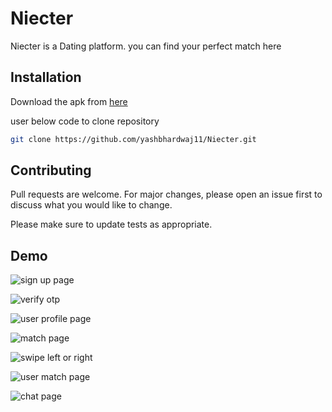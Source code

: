 # Niecter

Niecter is a Dating platform. you can find your perfect match here

## Installation

Download the apk from [here](https://drive.google.com/file/d/1tN2vHfpVbEY71DZsXatFCV4n2KN2GsnA/view?usp=share_link)

user below code to clone repository
```bash
git clone https://github.com/yashbhardwaj11/Niecter.git
```

## Contributing

Pull requests are welcome. For major changes, please open an issue first
to discuss what you would like to change.

Please make sure to update tests as appropriate.

## Demo

![sign up page](https://github.com/yashbhardwaj11/Niecter/blob/main/images/1673691704531.PNG?raw=true)

![verify otp](https://github.com/yashbhardwaj11/Niecter/blob/main/images/1673691704522.PNG?raw=true)

![user profile page](https://github.com/yashbhardwaj11/Niecter/blob/main/images/1673692699437.PNG?raw=true)

![match page](https://github.com/yashbhardwaj11/Niecter/blob/main/images/1673691704503.PNG?raw=true)

![swipe left or right](https://github.com/yashbhardwaj11/Niecter/blob/main/images/1673691704487.PNG?raw=true)

![user match page](https://github.com/yashbhardwaj11/Niecter/blob/main/images/1673691704470.PNG?raw=true)

![chat page](https://github.com/yashbhardwaj11/Niecter/blob/main/images/1673691704459.PNG?raw=true)
